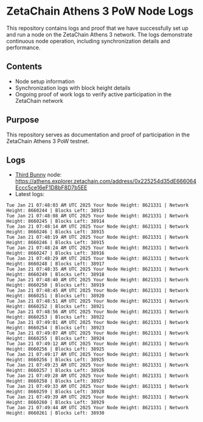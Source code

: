 # ZetaChain Athens 3 PoW Node Logs
This repository contains logs and proof that we have successfully set up and run a node on the ZetaChain Athens 3 network. The logs demonstrate continuous node operation, including synchronization details and performance.

## Contents
- Node setup information
- Synchronization logs with block height details
- Ongoing proof of work logs to verify active participation in the ZetaChain network

## Purpose
This repository serves as documentation and proof of participation in the ZetaChain Athens 3 PoW testnet.

## Logs

- [Third Bunny](https://thirdbunny.xyz/) node: https://athens.explorer.zetachain.com/address/0x225254d35dE666064Eccc5ce16eF1D8bF8D7b5EE
- Latest logs:
```
Tue Jan 21 07:48:03 AM UTC 2025 Your Node Height: 8621331 | Network Height: 8660244 | Blocks Left: 38913
Tue Jan 21 07:48:08 AM UTC 2025 Your Node Height: 8621331 | Network Height: 8660245 | Blocks Left: 38914
Tue Jan 21 07:48:14 AM UTC 2025 Your Node Height: 8621331 | Network Height: 8660246 | Blocks Left: 38915
Tue Jan 21 07:48:19 AM UTC 2025 Your Node Height: 8621331 | Network Height: 8660246 | Blocks Left: 38915
Tue Jan 21 07:48:24 AM UTC 2025 Your Node Height: 8621331 | Network Height: 8660247 | Blocks Left: 38916
Tue Jan 21 07:48:29 AM UTC 2025 Your Node Height: 8621331 | Network Height: 8660248 | Blocks Left: 38917
Tue Jan 21 07:48:35 AM UTC 2025 Your Node Height: 8621331 | Network Height: 8660249 | Blocks Left: 38918
Tue Jan 21 07:48:40 AM UTC 2025 Your Node Height: 8621331 | Network Height: 8660250 | Blocks Left: 38919
Tue Jan 21 07:48:45 AM UTC 2025 Your Node Height: 8621331 | Network Height: 8660251 | Blocks Left: 38920
Tue Jan 21 07:48:51 AM UTC 2025 Your Node Height: 8621331 | Network Height: 8660252 | Blocks Left: 38921
Tue Jan 21 07:48:56 AM UTC 2025 Your Node Height: 8621331 | Network Height: 8660253 | Blocks Left: 38922
Tue Jan 21 07:49:01 AM UTC 2025 Your Node Height: 8621331 | Network Height: 8660254 | Blocks Left: 38923
Tue Jan 21 07:49:07 AM UTC 2025 Your Node Height: 8621331 | Network Height: 8660255 | Blocks Left: 38924
Tue Jan 21 07:49:12 AM UTC 2025 Your Node Height: 8621331 | Network Height: 8660256 | Blocks Left: 38925
Tue Jan 21 07:49:17 AM UTC 2025 Your Node Height: 8621331 | Network Height: 8660256 | Blocks Left: 38925
Tue Jan 21 07:49:23 AM UTC 2025 Your Node Height: 8621331 | Network Height: 8660257 | Blocks Left: 38926
Tue Jan 21 07:49:28 AM UTC 2025 Your Node Height: 8621331 | Network Height: 8660258 | Blocks Left: 38927
Tue Jan 21 07:49:33 AM UTC 2025 Your Node Height: 8621331 | Network Height: 8660259 | Blocks Left: 38928
Tue Jan 21 07:49:39 AM UTC 2025 Your Node Height: 8621331 | Network Height: 8660260 | Blocks Left: 38929
Tue Jan 21 07:49:44 AM UTC 2025 Your Node Height: 8621331 | Network Height: 8660261 | Blocks Left: 38930
```
